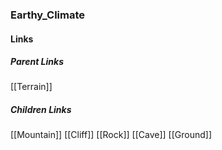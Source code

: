 ### Earthy_Climate
#### Links
##### Parent Links
[[Terrain]]
##### Children Links
[[Mountain]]
[[Cliff]]
[[Rock]]
[[Cave]]
[[Ground]]
